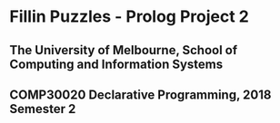 # Fillin Puzzles - Prolog Project 2

## The University of Melbourne, School of Computing and Information Systems
## COMP30020 Declarative Programming, 2018 Semester 2